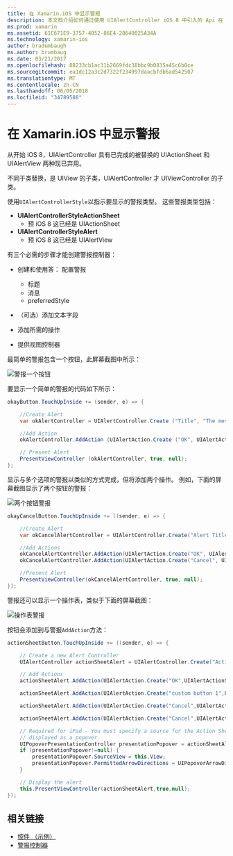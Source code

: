 ```yaml
---
title: 在 Xamarin.iOS 中显示警报
description: 本文档介绍如何通过使用 UIAlertController iOS 8 中引入的 Api 在 Xamarin.iOS 中显示警报。
ms.prod: xamarin
ms.assetid: 61C671E9-3757-4052-86E4-28640025A34A
ms.technology: xamarin-ios
author: bradumbaugh
ms.author: brumbaug
ms.date: 03/21/2017
ms.openlocfilehash: 88233cb1ac31b2669fdc38bbc9b0835a45c6b0ce
ms.sourcegitcommit: ea1dc12a3c2d7322f234997daacbfdb6ad542507
ms.translationtype: MT
ms.contentlocale: zh-CN
ms.lasthandoff: 06/05/2018
ms.locfileid: "34789588"
---
```

# <a name="displaying-alerts-in-xamarinios"></a>在 Xamarin.iOS 中显示警报

从开始 iOS 8，UIAlertController 具有已完成的被替换的 UIActionSheet 和 UIAlertView 两种现已弃用。

不同于类替换，是 UIView 的子类，UIAlertController 才 UIViewController 的子类。

使用`UIAlertControllerStyle`以指示要显示的警报类型。 这些警报类型包括：

- **UIAlertControllerStyleActionSheet**
    * 预 iOS 8 这已经是 UIActionSheet
- **UIAlertControllerStyleAlert**
    * 预 iOS 8 这已经是 UIAlertView 

有三个必需的步骤才能创建警报控制器：

- 创建和使用答： 配置警报
    * 标题
    * 消息
    * preferredStyle
    
- （可选）添加文本字段
- 添加所需的操作
- 提供视图控制器

最简单的警报包含一个按钮，此屏幕截图中所示：

 ![警报一个按钮](alerts-images/alert1.png)

要显示一个简单的警报的代码如下所示：

```csharp
okayButton.TouchUpInside += (sender, e) => {

    //Create Alert
    var okAlertController = UIAlertController.Create ("Title", "The message", UIAlertControllerStyle.Alert);

    //Add Action
    okAlertController.AddAction (UIAlertAction.Create ("OK", UIAlertActionStyle.Default, null));

    // Present Alert
    PresentViewController (okAlertController, true, null);
};
```

显示与多个选项的警报以类似的方式完成，但将添加两个操作。 例如，下面的屏幕截图显示了两个按钮的警报：

 ![ 两个按钮警报](alerts-images/alert2.png)

```csharp
okayCancelButton.TouchUpInside += ((sender, e) => {

    //Create Alert
    var okCancelAlertController = UIAlertController.Create("Alert Title", "Choose from two buttons", UIAlertControllerStyle.Alert);

    //Add Actions
    okCancelAlertController.AddAction(UIAlertAction.Create("OK", UIAlertActionStyle.Default, alert => Console.WriteLine ("Okay was clicked")));
    okCancelAlertController.AddAction(UIAlertAction.Create("Cancel", UIAlertActionStyle.Cancel, alert => Console.WriteLine ("Cancel was clicked")));

    //Present Alert
    PresentViewController(okCancelAlertController, true, null);
});
```

警报还可以显示一个操作表，类似于下面的屏幕截图：

 ![操作表警报](alerts-images/alert3.png)

按钮会添加到与警报`AddAction`方法：

```csharp
actionSheetButton.TouchUpInside += ((sender, e) => {

    // Create a new Alert Controller
    UIAlertController actionSheetAlert = UIAlertController.Create("Action Sheet", "Select an item from below", UIAlertControllerStyle.ActionSheet);

    // Add Actions
    actionSheetAlert.AddAction(UIAlertAction.Create("OK",UIAlertActionStyle.Default, (action) => Console.WriteLine ("Item One pressed.")));

    actionSheetAlert.AddAction(UIAlertAction.Create("custom button 1",UIAlertActionStyle.Default, (action) => Console.WriteLine ("Item Two pressed.")));

    actionSheetAlert.AddAction(UIAlertAction.Create("Cancel",UIAlertActionStyle.Default, (action) => Console.WriteLine ("Item Three pressed.")));

    actionSheetAlert.AddAction(UIAlertAction.Create("Cancel",UIAlertActionStyle.Cancel, (action) => Console.WriteLine ("Cancel button pressed.")));

    // Required for iPad - You must specify a source for the Action Sheet since it is
    // displayed as a popover
    UIPopoverPresentationController presentationPopover = actionSheetAlert.PopoverPresentationController;
    if (presentationPopover!=null) {
        presentationPopover.SourceView = this.View;
        presentationPopover.PermittedArrowDirections = UIPopoverArrowDirection.Up;
    }

    // Display the alert
    this.PresentViewController(actionSheetAlert,true,null);
});
```

## <a name="related-links"></a>相关链接

- [控件 （示例）](https://developer.xamarin.com/samples/Controls/)
- [警报控制器](https://developer.xamarin.com/recipes/ios/standard_controls/alertcontroller/)
